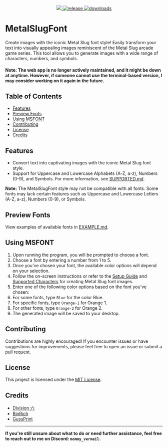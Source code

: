 <p align="center">
  <a href="https://github.com/VermeilChan/MetalSlugFont/graphs/contributors" alt="Contributors">
    <img src="https://img.shields.io/github/contributors/VermeilChan/MetalSlugFont" />
  </a>
  <a href="https://github.com/VermeilChan/MetalSlugFont/releases" target="_blank">
    <img alt="release" src="https://img.shields.io/github/v/release/VermeilChan/MetalSlugFont" />
  </a>
  <a href="https://github.com/VermeilChan/MetalSlugFont/releases" target="_blank">
    <img alt="downloads" src="https://img.shields.io/github/downloads/VermeilChan/MetalSlugFont/total" />
  </a>
</p>

# MetalSlugFont

Create images with the iconic Metal Slug font style! Easily transform your text into visually appealing images reminiscent of the Metal Slug arcade game series. This tool allows you to generate images with a wide range of characters, numbers, and symbols.

#### **Note:** The web app is no longer actively maintained, and it might be down at anytime. However, if someone cannot use the terminal-based version, I may consider working on it again in the future.

## Table of Contents
- [Features](#features)
- [Preview Fonts](#preview-fonts)
- [Using MSFONT](#using-msfont)
- [Contributing](#contributing)
- [License](#license)
- [Credits](#credits)

## Features

- Convert text into captivating images with the iconic Metal Slug font style.
- Support for Uppercase and Lowercase Alphabets (A-Z, a-z), Numbers (0-9), and Symbols.
  For more information, see [SUPPORTED.md](SUPPORTED.md).

**Note:** The MetalSlugFont style may not be compatible with all fonts. Some fonts may lack certain features such as Uppercase and Lowercase Letters (A-Z, a-z), Numbers (0-9), or Symbols.

## Preview Fonts

View examples of available fonts in [EXAMPLE.md](EXAMPLE.md).

## **Using MSFONT**
1. Upon running the program, you will be prompted to choose a font.
2. Choose a font by entering a number from 1 to 5.
3. Once you've chosen your font, the available color options will depend on your selection.
4. Follow the on-screen instructions or refer to the [Setup Guide](GUIDE.md) and [Supported Characters](SUPPORTED.md) for creating Metal Slug font images.
5. Enter one of the following color options based on the font you've chosen:
6. For some fonts, type `Blue` for the color Blue.
7. For specific fonts, type `Orange-1` for Orange 1.
8. For other fonts, type `Orange-2` for Orange 2.
9. The generated image will be saved to your desktop.

## Contributing

Contributions are highly encouraged! If you encounter issues or have suggestions for improvements, please feel free to open an issue or submit a pull request.

## License

This project is licensed under the [MIT License](LICENSE).

## Credits

- [Division 六](https://6th-divisions-den.com/)
- [BinRich](https://discord.com/users/477459550904254464)
- [GussPrint](https://www.spriters-resource.com/submitter/Gussprint/)

---

**If you're still unsure about what to do or need further assistance, feel free to reach out to me on Discord: `mommy_vermeil`.**